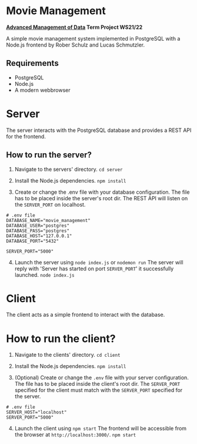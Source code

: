 # Movie Management
**[Advanced Management of Data](https://www.tu-chemnitz.de/informatik/DVS/index.php) Term Project WS21/22**

A simple movie management system implemented in PostgreSQL with a Node.js frontend by Rober Schulz and Lucas Schmutzler.

## Requirements
- PostgreSQL
- Node.js
- A modern webbrowser

# Server
The server interacts with the PostgreSQL database and provides a REST API for the frontend.

## How to run the server?

1. Navigate to the servers' directory.
`cd server`

2. Install the Node.js dependencies.
`npm install`

3. Create or change the .env file with your database configuration. The file has to be placed inside the server's root dir.
The REST API will listen on the `SERVER_PORT` on localhost.

```
# .env file
DATABASE_NAME="movie_management"
DATABASE_USER="postgres"
DATABASE_PASS="postgres"
DATABASE_HOST="127.0.0.1"
DATABASE_PORT="5432"

SERVER_PORT="5000"
```

4. Launch the server using `node index.js` or `nodemon run`
The server will reply with 'Server has started on port `SERVER_PORT`' it successfully launched.
`node index.js`

# Client
The client acts as a simple frontend to interact with the database.

# How to run the client?
1. Navigate to the clients' directory.
`cd client`

2. Install the Node.js dependencies.
`npm install`

3. (Optional) Create or change the `.env` file with your server configuration. The file has to be placed inside the client's root dir.
The `SERVER_PORT` specified for the client must match with the `SERVER_PORT` specified for the server.

```
# .env file
SERVER_HOST="localhost"
SERVER_PORT="5000"
```

4. Launch the client using `npm start`
The frontend will be accessible from the browser at `http://localhost:3000/`.
`npm start`
